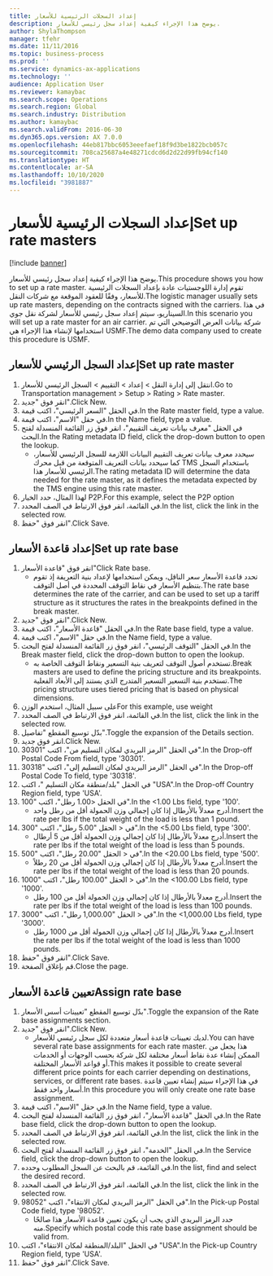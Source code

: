 ```yaml
---
title: إعداد السجلات الرئيسية للأسعار
description: يوضح هذا الإجراء كيفية إعداد سجل رئيسي للأسعار.
author: ShylaThompson
manager: tfehr
ms.date: 11/11/2016
ms.topic: business-process
ms.prod: ''
ms.service: dynamics-ax-applications
ms.technology: ''
audience: Application User
ms.reviewer: kamaybac
ms.search.scope: Operations
ms.search.region: Global
ms.search.industry: Distribution
ms.author: kamaybac
ms.search.validFrom: 2016-06-30
ms.dyn365.ops.version: AX 7.0.0
ms.openlocfilehash: 44eb817bbc6053eeefaef18f9d3be1822bcb057c
ms.sourcegitcommit: 708ca25687a4e48271cdcd6d2d22d99fb94cf140
ms.translationtype: HT
ms.contentlocale: ar-SA
ms.lasthandoff: 10/10/2020
ms.locfileid: "3981887"
---
```

# <a name="set-up-rate-masters"></a><span data-ttu-id="facb0-103">إعداد السجلات الرئيسية للأسعار</span><span class="sxs-lookup"><span data-stu-id="facb0-103">Set up rate masters</span></span>

[!include [banner](../../includes/banner.md)]

<span data-ttu-id="facb0-104">يوضح هذا الإجراء كيفية إعداد سجل رئيسي للأسعار.</span><span class="sxs-lookup"><span data-stu-id="facb0-104">This procedure shows you how to set up a rate master.</span></span> <span data-ttu-id="facb0-105">تقوم إدارة اللوجستيات عادة بإعداد السجلات الرئيسية للأسعار، وفقًا للعقود الموقعة مع شركات النقل.</span><span class="sxs-lookup"><span data-stu-id="facb0-105">The logistic manager usually sets up rate masters, depending on the contracts signed with the carriers.</span></span> <span data-ttu-id="facb0-106">في هذا السيناريو، سيتم إعداد سجل رئيسي للأسعار لشركة نقل جوي.</span><span class="sxs-lookup"><span data-stu-id="facb0-106">In this scenario you will set up a rate master for an air carrier.</span></span> <span data-ttu-id="facb0-107">شركة بيانات العرض التوضيحي التي تم استخدامها لإنشاء هذا الإجراء هي USMF.</span><span class="sxs-lookup"><span data-stu-id="facb0-107">The demo data company used to create this procedure is USMF.</span></span>


## <a name="set-up-rate-master"></a><span data-ttu-id="facb0-108">إعداد السجل الرئيسي للأسعار‬</span><span class="sxs-lookup"><span data-stu-id="facb0-108">Set up rate master</span></span>
1. <span data-ttu-id="facb0-109">انتقل إلى إدارة النقل > إعداد > التقييم‬ > السجل الرئيسي للأسعار.</span><span class="sxs-lookup"><span data-stu-id="facb0-109">Go to Transportation management > Setup > Rating > Rate master.</span></span>
2. <span data-ttu-id="facb0-110">انقر فوق "جديد".</span><span class="sxs-lookup"><span data-stu-id="facb0-110">Click New.</span></span>
3. <span data-ttu-id="facb0-111">في الحقل "السعر الرئيسي‬"، اكتب قيمة.</span><span class="sxs-lookup"><span data-stu-id="facb0-111">In the Rate master field, type a value.</span></span>
4. <span data-ttu-id="facb0-112">في حقل "الاسم"، اكتب قيمة.</span><span class="sxs-lookup"><span data-stu-id="facb0-112">In the Name field, type a value.</span></span>
5. <span data-ttu-id="facb0-113">في الحقل "معرف بيانات تعريف التقييم‬"، انقر فوق زر القائمة المنسدلة لفتح البحث.</span><span class="sxs-lookup"><span data-stu-id="facb0-113">In the Rating metadata ID field, click the drop-down button to open the lookup.</span></span>
    * <span data-ttu-id="facb0-114">سيحدد معرف بيانات تعريف التقييم‬ البيانات اللازمة للسجل الرئيسي للأسعار‬، كما سيحدد بيانات التعريف المتوقعة من قبل محرك TMS باستخدام السجل الرئيسي للأسعار هذا.</span><span class="sxs-lookup"><span data-stu-id="facb0-114">The rating metadata ID will determine the data needed for the rate master, as it defines the metadata expected by the TMS engine using this rate master.</span></span>  
6. <span data-ttu-id="facb0-115">لهذا المثال، حدد الخيار P2P.</span><span class="sxs-lookup"><span data-stu-id="facb0-115">For this example, select the P2P option</span></span>
7. <span data-ttu-id="facb0-116">في القائمة، انقر فوق الارتباط في الصف المحدد.</span><span class="sxs-lookup"><span data-stu-id="facb0-116">In the list, click the link in the selected row.</span></span>
8. <span data-ttu-id="facb0-117">انقر فوق "حفظ".</span><span class="sxs-lookup"><span data-stu-id="facb0-117">Click Save.</span></span>

## <a name="set-up-rate-base"></a><span data-ttu-id="facb0-118">إعداد قاعدة الأسعار</span><span class="sxs-lookup"><span data-stu-id="facb0-118">Set up rate base</span></span>
1. <span data-ttu-id="facb0-119">انقر فوق "قاعدة الأسعار‬"</span><span class="sxs-lookup"><span data-stu-id="facb0-119">Click Rate base.</span></span>
    * <span data-ttu-id="facb0-120">تحدد قاعدة الأسعار سعر الناقل، ويمكن استخدامها لإعداد بنية التعريفة إذ تقوم بتنظيم الأسعار في نقاط التوقف المحددة في أصل التوقف‬.</span><span class="sxs-lookup"><span data-stu-id="facb0-120">The rate base determines the rate of the carrier, and can be used to set up a tariff structure as it structures the rates in the breakpoints defined in the break master.</span></span>  
2. <span data-ttu-id="facb0-121">انقر فوق "جديد".</span><span class="sxs-lookup"><span data-stu-id="facb0-121">Click New.</span></span>
3. <span data-ttu-id="facb0-122">في الحقل "قاعدة الأسعار‬"، اكتب قيمة.</span><span class="sxs-lookup"><span data-stu-id="facb0-122">In the Rate base field, type a value.</span></span>
4. <span data-ttu-id="facb0-123">في حقل "الاسم"، اكتب قيمة.</span><span class="sxs-lookup"><span data-stu-id="facb0-123">In the Name field, type a value.</span></span>
5. <span data-ttu-id="facb0-124">في الحقل "التوقف الرئيسي‬"، انقر فوق زر القائمة المنسدلة لفتح البحث.</span><span class="sxs-lookup"><span data-stu-id="facb0-124">In the Break master field, click the drop-down button to open the lookup.</span></span>
    * <span data-ttu-id="facb0-125">تستخدم أصول التوقف لتعريف بنية التسعير ونقاط التوقف الخاصة به.</span><span class="sxs-lookup"><span data-stu-id="facb0-125">Break masters are used to define the pricing structure and its breakpoints.</span></span> <span data-ttu-id="facb0-126">تستخدم بنية التسعير التسعير المتدرج الذي يستند إلى الأبعاد الفعلية.</span><span class="sxs-lookup"><span data-stu-id="facb0-126">The pricing structure uses tiered pricing that is based on physical dimensions.</span></span>  
6. <span data-ttu-id="facb0-127">على سبيل المثال، استخدم الوزن</span><span class="sxs-lookup"><span data-stu-id="facb0-127">For this example, use weight</span></span>
7. <span data-ttu-id="facb0-128">في القائمة، انقر فوق الارتباط في الصف المحدد.</span><span class="sxs-lookup"><span data-stu-id="facb0-128">In the list, click the link in the selected row.</span></span>
8. <span data-ttu-id="facb0-129">بدّل توسيع المقطع "تفاصيل".</span><span class="sxs-lookup"><span data-stu-id="facb0-129">Toggle the expansion of the Details section.</span></span>
9. <span data-ttu-id="facb0-130">انقر فوق جديد.</span><span class="sxs-lookup"><span data-stu-id="facb0-130">Click New.</span></span>
10. <span data-ttu-id="facb0-131">في الحقل "الرمز البريدي لمكان التسليم من‬"، اكتب "30301".</span><span class="sxs-lookup"><span data-stu-id="facb0-131">In the Drop-off Postal Code From field, type '30301'.</span></span>
11. <span data-ttu-id="facb0-132">في الحقل "الرمز البريدي لمكان التسليم إلى‬"، اكتب "30318".</span><span class="sxs-lookup"><span data-stu-id="facb0-132">In the Drop-off Postal Code To field, type '30318'.</span></span>
12. <span data-ttu-id="facb0-133">في الحقل "بلد/منطقة مكان التسليم "، اكتب "USA".</span><span class="sxs-lookup"><span data-stu-id="facb0-133">In the Drop-off Country Region field, type 'USA'.</span></span>
13. <span data-ttu-id="facb0-134">في الحقل <1.00 رطل"، اكتب "100".</span><span class="sxs-lookup"><span data-stu-id="facb0-134">In the <1.00 Lbs field, type '100'.</span></span>
    * <span data-ttu-id="facb0-135">أدرج معدلاً بالأرطال إذا كان إجمالي وزن الحمولة أقل من رطل واحد.</span><span class="sxs-lookup"><span data-stu-id="facb0-135">Insert the rate per lbs if the total weight of the load is less than 1 pound.</span></span>  
14. <span data-ttu-id="facb0-136">في < الحقل "5.00 رطل"، اكتب "300".</span><span class="sxs-lookup"><span data-stu-id="facb0-136">In the <5.00 Lbs field, type '300'.</span></span>
    * <span data-ttu-id="facb0-137">أدرج معدلاً بالأرطال إذا كان إجمالي وزن الحمولة أقل من 5 أرطال.</span><span class="sxs-lookup"><span data-stu-id="facb0-137">Insert the rate per lbs if the total weight of the load is less than 5 pounds.</span></span>  
15. <span data-ttu-id="facb0-138">في < الحقل "20.00 رطل"، اكتب "500".</span><span class="sxs-lookup"><span data-stu-id="facb0-138">In the <20.00 Lbs field, type '500'.</span></span>
    * <span data-ttu-id="facb0-139">أدرج معدلاً بالأرطال إذا كان إجمالي وزن الحمولة أقل من 20 رطلاً.</span><span class="sxs-lookup"><span data-stu-id="facb0-139">Insert the rate per lbs if the total weight of the load is less than 20 pounds.</span></span>  
16. <span data-ttu-id="facb0-140">في < الحقل "100.00 رطل"، اكتب "1000".</span><span class="sxs-lookup"><span data-stu-id="facb0-140">In the <100.00 Lbs field, type '1000'.</span></span>
    * <span data-ttu-id="facb0-141">أدرج معدلاً بالأرطال إذا كان إجمالي وزن الحمولة أقل من 100 رطل.</span><span class="sxs-lookup"><span data-stu-id="facb0-141">Insert the rate per lbs if the total weight of the load is less than 100 pounds.</span></span>  
17. <span data-ttu-id="facb0-142">في < الحقل "1,000.00 رطل"، اكتب "3000".</span><span class="sxs-lookup"><span data-stu-id="facb0-142">In the <1,000.00 Lbs field, type '3000'.</span></span>
    * <span data-ttu-id="facb0-143">أدرج معدلاً بالأرطال إذا كان إجمالي وزن الحمولة أقل من 1000 رطل.</span><span class="sxs-lookup"><span data-stu-id="facb0-143">Insert the rate per lbs if the total weight of the load is less than 1000 pounds.</span></span>  
18. <span data-ttu-id="facb0-144">انقر فوق "حفظ".</span><span class="sxs-lookup"><span data-stu-id="facb0-144">Click Save.</span></span>
19. <span data-ttu-id="facb0-145">قم بإغلاق الصفحة.</span><span class="sxs-lookup"><span data-stu-id="facb0-145">Close the page.</span></span>

## <a name="assign-rate-base"></a><span data-ttu-id="facb0-146">تعيين قاعدة الأسعار</span><span class="sxs-lookup"><span data-stu-id="facb0-146">Assign rate base</span></span>
1. <span data-ttu-id="facb0-147">بدّل توسيع المقطع "تعيينات أسس الأسعار‬".</span><span class="sxs-lookup"><span data-stu-id="facb0-147">Toggle the expansion of the Rate base assignments section.</span></span>
2. <span data-ttu-id="facb0-148">انقر فوق "جديد".</span><span class="sxs-lookup"><span data-stu-id="facb0-148">Click New.</span></span>
    * <span data-ttu-id="facb0-149">لديك تعيينات قاعدة أسعار متعددة لكل سجل رئيسي للأسعار.</span><span class="sxs-lookup"><span data-stu-id="facb0-149">You can have several rate base assignments for each rate master.</span></span> <span data-ttu-id="facb0-150">هذا يجعل من الممكن إنشاء عدة نقاط أسعار مختلفة لكل شركة بحسب الوجهات أو الخدمات أو قواعد الأسعار المختلفة.</span><span class="sxs-lookup"><span data-stu-id="facb0-150">This makes it possible to create several different price points for each carrier depending on destinations, services, or different rate bases.</span></span> <span data-ttu-id="facb0-151">في هذا الإجراء سيتم إنشاء تعيين قاعدة أسعار واحد فقط.</span><span class="sxs-lookup"><span data-stu-id="facb0-151">In this procedure you will only create one rate base assignment.</span></span>  
3. <span data-ttu-id="facb0-152">في حقل "الاسم"، اكتب قيمة.</span><span class="sxs-lookup"><span data-stu-id="facb0-152">In the Name field, type a value.</span></span>
4. <span data-ttu-id="facb0-153">في الحقل "قاعدة الأسعار"، انقر فوق زر القائمة المنسدلة لفتح البحث.‬</span><span class="sxs-lookup"><span data-stu-id="facb0-153">In the Rate base field, click the drop-down button to open the lookup.</span></span>
5. <span data-ttu-id="facb0-154">في القائمة، انقر فوق الارتباط في الصف المحدد.</span><span class="sxs-lookup"><span data-stu-id="facb0-154">In the list, click the link in the selected row.</span></span>
6. <span data-ttu-id="facb0-155">في الحقل "الخدمة"، انقر فوق زر القائمة المنسدلة لفتح البحث.</span><span class="sxs-lookup"><span data-stu-id="facb0-155">In the Service field, click the drop-down button to open the lookup.</span></span>
7. <span data-ttu-id="facb0-156">في القائمة، قم بالبحث عن السجل المطلوب وحدده.</span><span class="sxs-lookup"><span data-stu-id="facb0-156">In the list, find and select the desired record.</span></span>
8. <span data-ttu-id="facb0-157">في القائمة، انقر فوق الارتباط في الصف المحدد.</span><span class="sxs-lookup"><span data-stu-id="facb0-157">In the list, click the link in the selected row.</span></span>
9. <span data-ttu-id="facb0-158">في الحقل "الرمز البريدي لمكان الانتقاء‬"، اكتب "98052".</span><span class="sxs-lookup"><span data-stu-id="facb0-158">In the Pick-up Postal Code field, type '98052'.</span></span>
    * <span data-ttu-id="facb0-159">حدد الرمز البريدي الذي يجب أن يكون تعيين قاعدة الأسعار هذا صالحًا منه.</span><span class="sxs-lookup"><span data-stu-id="facb0-159">Specify which postal code this rate base assignment should be valid from.</span></span>    
10. <span data-ttu-id="facb0-160">في الحقل "البلد/المنطقة لمكان الانتقاء"، اكتب "USA".</span><span class="sxs-lookup"><span data-stu-id="facb0-160">In the Pick-up Country Region field, type 'USA'.</span></span>
11. <span data-ttu-id="facb0-161">انقر فوق "حفظ".</span><span class="sxs-lookup"><span data-stu-id="facb0-161">Click Save.</span></span>

